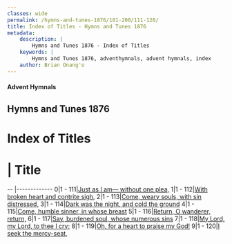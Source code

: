 ```yaml
---
classes: wide
permalink: /hymns-and-tunes-1876/101-200/111-120/
title: Index of Titles - Hymns and Tunes 1876
metadata:
    description: |
        Hymns and Tunes 1876 - Index of Titles
    keywords: |
        Hymns and Tunes 1876, adventhymnals, advent hymnals, index
    author: Brian Onang'o
---
```


#### Advent Hymnals

## Hymns and Tunes 1876

# Index of Titles
# | Title                        
-- |-------------
0|1 - 111|[Just as I am— without one plea,](/101-200/111-120/01.Just-as-I-am—-without-one-plea,)
1|1 - 112|[With broken heart and contrite sigh,](/101-200/111-120/02.With-broken-heart-and-contrite-sigh,)
2|1 - 113|[Come, weary souls, with sin distressed,](/101-200/111-120/03.Come,-weary-souls,-with-sin-distressed,)
3|1 - 114|[Dark was the night, and cold the ground](/101-200/111-120/04.Dark-was-the-night,-and-cold-the-ground)
4|1 - 115|[Come, humble sinner, in whose breast](/101-200/111-120/05.Come,-humble-sinner,-in-whose-breast)
5|1 - 116|[Return, O wanderer, return,](/101-200/111-120/06.Return,-O-wanderer,-return,)
6|1 - 117|[Say, burdened soul, whose numerous sins](/101-200/111-120/07.Say,-burdened-soul,-whose-numerous-sins)
7|1 - 118|[My Lord, my Lord, to thee I cry;](/101-200/111-120/08.My-Lord,-my-Lord,-to-thee-I-cry;)
8|1 - 119|[Oh, for a heart to praise my God!](/101-200/111-120/09.Oh,-for-a-heart-to-praise-my-God!)
9|1 - 120|[I seek the mercy-seat,](/101-200/111-120/10.I-seek-the-mercy-seat,)
